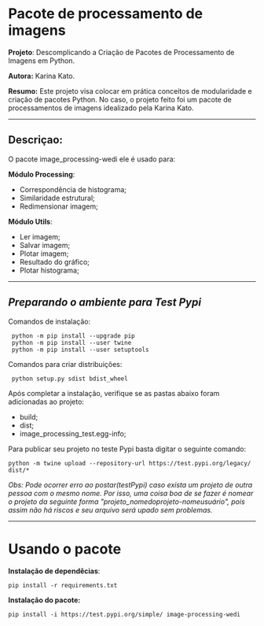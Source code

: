 # Pacote de processamento de imagens

**Projeto**: Descomplicando a Criação de Pacotes de Processamento de Imagens em Python.

**Autora:** Karina Kato.


**Resumo:** Este projeto visa colocar em prática conceitos de modularidade e criação de pacotes Python. No caso, o projeto feito foi um pacote de processamentos de imagens idealizado pela Karina Kato.

-------------------------
## **Descriçao**:
O pacote image_processing-wedi ele é usado para:

**Módulo Processing**:

* Correspondência de histograma;
* Similaridade estrutural;
* Redimensionar imagem;

**Módulo Utils**:

* Ler imagem;
* Salvar imagem;
* Plotar imagem;
* Resultado do gráfico;
* Plotar histograma;

-----------------------------------------
## *Preparando o ambiente para Test Pypi*

Comandos de instalação:

```
 python -m pip install --upgrade pip
 python -m pip install --user twine
 python -m pip install --user setuptools
```
Comandos para criar distribuições:

````
 python setup.py sdist bdist_wheel
````

 Após completar a instalação, verifique se as pastas abaixo foram adicionadas ao projeto:
  *  build;
  *  dist;
  *  image_processing_test.egg-info;

Para publicar seu projeto no teste Pypi basta digitar o seguinte comando:

````
python -m twine upload --repository-url https://test.pypi.org/legacy/ dist/*

````
*Obs: Pode ocorrer erro ao postar(testPypi) caso exista um projeto de outra pessoa com o mesmo nome. Por isso, uma coisa boa de se fazer é nomear o projeto da seguinte forma "projeto_nomedoprojeto-nomeusuário", pois assim não há riscos e seu arquivo será upado sem problemas.*

------------------------
# Usando o pacote

**Instalação de dependêcias**:
`````
pip install -r requirements.txt
``````
**Instalação do pacote:**
`````
pip install -i https://test.pypi.org/simple/ image-processing-wedi

